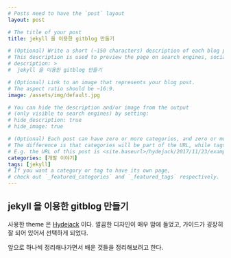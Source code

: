 ```yaml
---
# Posts need to have the `post` layout
layout: post

# The title of your post
title: jekyll 을 이용한 gitblog 만들기

# (Optional) Write a short (~150 characters) description of each blog post.
# This description is used to preview the page on search engines, social media, etc.
# description: >
#  jekyll 을 이용한 gitblog 만들기

# (Optional) Link to an image that represents your blog post.
# The aspect ratio should be ~16:9.
image: /assets/img/default.jpg

# You can hide the description and/or image from the output
# (only visible to search engines) by setting:
# hide_description: true
# hide_image: true

# (Optional) Each post can have zero or more categories, and zero or more tags.
# The difference is that categories will be part of the URL, while tags will not.
# E.g. the URL of this post is <site.baseurl>/hydejack/2017/11/23/example-content/
categories: [개발 이야기]
tags: [jekyll]
# If you want a category or tag to have its own page,
# check out `_featured_categories` and `_featured_tags` respectively.
---
```


## jekyll 을 이용한 gitblog 만들기 

사용한 theme 은 [Hydejack](https://github.com/qwtel/hydejack) 이다.
깔끔한 디자인이 매우 맘에 들었고, 가이드가 굉장히 잘 되어 있어서 선택하게 되었다.

앞으로 하나씩 정리해나가면서 배운 것들을 정리해보려고 한다.
 


